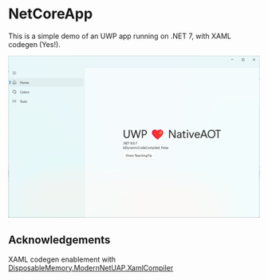 # NetCoreApp

This is a simple demo of an UWP app running on .NET 7, with XAML codegen (Yes!).

![demo](Images/demo.png)

## Acknowledgements

XAML codegen enablement with [DisposableMemory.ModernNetUAP.XamlCompiler](https://github.com/driver1998/ModernNetUAP.XamlCompiler)
